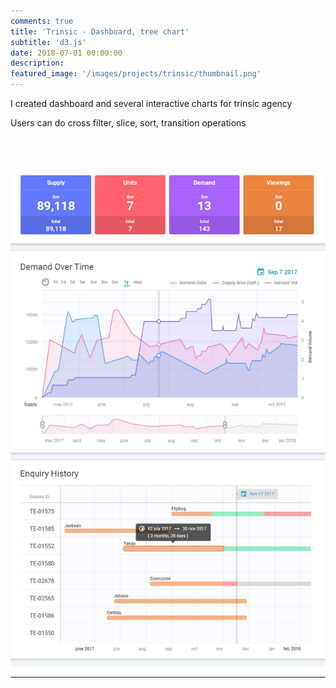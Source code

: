 ```yaml
---
comments: true
title: 'Trinsic - Dashboard, tree chart'
subtitle: 'd3.js'
date: 2018-07-01 00:00:00
description: 
featured_image: '/images/projects/trinsic/thumbnail.png'
---
```






I created  dashboard and several interactive charts for  trinsic agency 

 Users can  do cross filter, slice,  sort, transition operations  

 <br><br><br>
![](/images/projects/trinsic/preview.jpg)
<!-- <iframe src="https://bumbeishvili.github.io/d3-niall-upwork/combined/dashboard" style="border:0px #ffffff none;" name="myiFrame" scrolling="no" frameborder="1" marginheight="0px" marginwidth="0px" height="3500px" width="100%" allowfullscreen></iframe> -->

---





